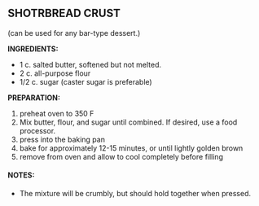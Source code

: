 ## SHOTRBREAD CRUST
(can be used for any bar-type dessert.)

**INGREDIENTS:**

* 1 c. salted butter, softened but not melted.
* 2 c. all-purpose flour
* 1/2 c. sugar (caster sugar is preferable)

**PREPARATION:**

1. preheat oven to 350 F
2. Mix butter, flour, and sugar until combined.  If desired, use a food processor.  
3. press into the baking pan
4. bake for approximately 12-15 minutes, or until lightly golden brown
5. remove from oven and allow to cool completely before filling

#### NOTES:
* The mixture will be crumbly, but should hold together when pressed.
